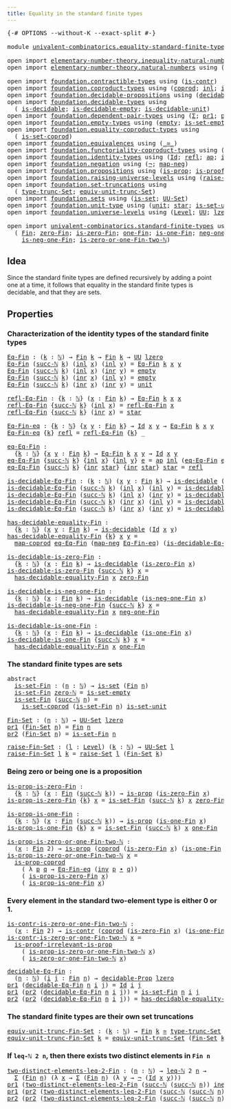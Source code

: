 ```yaml
---
title: Equality in the standard finite types
---
```


<pre class="Agda"><a id="63" class="Symbol">{-#</a> <a id="67" class="Keyword">OPTIONS</a> <a id="75" class="Pragma">--without-K</a> <a id="87" class="Pragma">--exact-split</a> <a id="101" class="Symbol">#-}</a>

<a id="106" class="Keyword">module</a> <a id="113" href="univalent-combinatorics.equality-standard-finite-types.html" class="Module">univalent-combinatorics.equality-standard-finite-types</a> <a id="168" class="Keyword">where</a>

<a id="175" class="Keyword">open</a> <a id="180" class="Keyword">import</a> <a id="187" href="elementary-number-theory.inequality-natural-numbers.html" class="Module">elementary-number-theory.inequality-natural-numbers</a> <a id="239" class="Keyword">using</a> <a id="245" class="Symbol">(</a><a id="246" href="elementary-number-theory.inequality-natural-numbers.html#1646" class="Function">leq-ℕ</a><a id="251" class="Symbol">)</a>
<a id="253" class="Keyword">open</a> <a id="258" class="Keyword">import</a> <a id="265" href="elementary-number-theory.natural-numbers.html" class="Module">elementary-number-theory.natural-numbers</a> <a id="306" class="Keyword">using</a> <a id="312" class="Symbol">(</a><a id="313" href="elementary-number-theory.natural-numbers.html#1444" class="Datatype">ℕ</a><a id="314" class="Symbol">;</a> <a id="316" href="elementary-number-theory.natural-numbers.html#1465" class="InductiveConstructor">zero-ℕ</a><a id="322" class="Symbol">;</a> <a id="324" href="elementary-number-theory.natural-numbers.html#1478" class="InductiveConstructor">succ-ℕ</a><a id="330" class="Symbol">)</a>
    
<a id="337" class="Keyword">open</a> <a id="342" class="Keyword">import</a> <a id="349" href="foundation.contractible-types.html" class="Module">foundation.contractible-types</a> <a id="379" class="Keyword">using</a> <a id="385" class="Symbol">(</a><a id="386" href="foundation-core.contractible-types.html#992" class="Function">is-contr</a><a id="394" class="Symbol">)</a>
<a id="396" class="Keyword">open</a> <a id="401" class="Keyword">import</a> <a id="408" href="foundation.coproduct-types.html" class="Module">foundation.coproduct-types</a> <a id="435" class="Keyword">using</a> <a id="441" class="Symbol">(</a><a id="442" href="foundation.coproduct-types.html#1168" class="Datatype">coprod</a><a id="448" class="Symbol">;</a> <a id="450" href="foundation.coproduct-types.html#1239" class="InductiveConstructor">inl</a><a id="453" class="Symbol">;</a> <a id="455" href="foundation.coproduct-types.html#1262" class="InductiveConstructor">inr</a><a id="458" class="Symbol">;</a> <a id="460" href="foundation.coproduct-types.html#5882" class="Function">is-prop-coprod</a><a id="474" class="Symbol">;</a> <a id="476" href="foundation.coproduct-types.html#2663" class="Function">neq-inr-inl</a><a id="487" class="Symbol">)</a>
<a id="489" class="Keyword">open</a> <a id="494" class="Keyword">import</a> <a id="501" href="foundation.decidable-propositions.html" class="Module">foundation.decidable-propositions</a> <a id="535" class="Keyword">using</a> <a id="541" class="Symbol">(</a><a id="542" href="foundation.decidable-propositions.html#2018" class="Function">decidable-Prop</a><a id="556" class="Symbol">)</a>
<a id="558" class="Keyword">open</a> <a id="563" class="Keyword">import</a> <a id="570" href="foundation.decidable-types.html" class="Module">foundation.decidable-types</a> <a id="597" class="Keyword">using</a>
  <a id="605" class="Symbol">(</a> <a id="607" href="foundation.decidable-types.html#1905" class="Function">is-decidable</a><a id="619" class="Symbol">;</a> <a id="621" href="foundation.decidable-types.html#2808" class="Function">is-decidable-empty</a><a id="639" class="Symbol">;</a> <a id="641" href="foundation.decidable-types.html#2740" class="Function">is-decidable-unit</a><a id="658" class="Symbol">)</a>
<a id="660" class="Keyword">open</a> <a id="665" class="Keyword">import</a> <a id="672" href="foundation.dependent-pair-types.html" class="Module">foundation.dependent-pair-types</a> <a id="704" class="Keyword">using</a> <a id="710" class="Symbol">(</a><a id="711" href="foundation-core.dependent-pair-types.html#502" class="Record">Σ</a><a id="712" class="Symbol">;</a> <a id="714" href="foundation-core.dependent-pair-types.html#592" class="Field">pr1</a><a id="717" class="Symbol">;</a> <a id="719" href="foundation-core.dependent-pair-types.html#604" class="Field">pr2</a><a id="722" class="Symbol">)</a>
<a id="724" class="Keyword">open</a> <a id="729" class="Keyword">import</a> <a id="736" href="foundation.empty-types.html" class="Module">foundation.empty-types</a> <a id="759" class="Keyword">using</a> <a id="765" class="Symbol">(</a><a id="766" href="foundation-core.empty-types.html#1044" class="Datatype">empty</a><a id="771" class="Symbol">;</a> <a id="773" href="foundation-core.empty-types.html#2537" class="Function">is-set-empty</a><a id="785" class="Symbol">)</a>
<a id="787" class="Keyword">open</a> <a id="792" class="Keyword">import</a> <a id="799" href="foundation.equality-coproduct-types.html" class="Module">foundation.equality-coproduct-types</a> <a id="835" class="Keyword">using</a>
  <a id="843" class="Symbol">(</a> <a id="845" href="foundation.equality-coproduct-types.html#11156" class="Function">is-set-coprod</a><a id="858" class="Symbol">)</a>
<a id="860" class="Keyword">open</a> <a id="865" class="Keyword">import</a> <a id="872" href="foundation.equivalences.html" class="Module">foundation.equivalences</a> <a id="896" class="Keyword">using</a> <a id="902" class="Symbol">(</a><a id="903" href="foundation-core.equivalences.html#1607" class="Function Operator">_≃_</a><a id="906" class="Symbol">)</a>
<a id="908" class="Keyword">open</a> <a id="913" class="Keyword">import</a> <a id="920" href="foundation.functoriality-coproduct-types.html" class="Module">foundation.functoriality-coproduct-types</a> <a id="961" class="Keyword">using</a> <a id="967" class="Symbol">(</a><a id="968" href="foundation.functoriality-coproduct-types.html#2059" class="Function">map-coprod</a><a id="978" class="Symbol">)</a>
<a id="980" class="Keyword">open</a> <a id="985" class="Keyword">import</a> <a id="992" href="foundation.identity-types.html" class="Module">foundation.identity-types</a> <a id="1018" class="Keyword">using</a> <a id="1024" class="Symbol">(</a><a id="1025" href="foundation-core.identity-types.html#641" class="Datatype">Id</a><a id="1027" class="Symbol">;</a> <a id="1029" href="foundation-core.identity-types.html#694" class="InductiveConstructor">refl</a><a id="1033" class="Symbol">;</a> <a id="1035" href="foundation-core.identity-types.html#2853" class="Function">ap</a><a id="1037" class="Symbol">;</a> <a id="1039" href="foundation-core.identity-types.html#1552" class="Function">inv</a><a id="1042" class="Symbol">;</a> <a id="1044" href="foundation-core.identity-types.html#1239" class="Function Operator">_∙_</a><a id="1047" class="Symbol">)</a>
<a id="1049" class="Keyword">open</a> <a id="1054" class="Keyword">import</a> <a id="1061" href="foundation.negation.html" class="Module">foundation.negation</a> <a id="1081" class="Keyword">using</a> <a id="1087" class="Symbol">(</a><a id="1088" href="foundation-core.negation.html#452" class="Function">¬</a><a id="1089" class="Symbol">;</a> <a id="1091" href="foundation-core.negation.html#499" class="Function">map-neg</a><a id="1098" class="Symbol">)</a>
<a id="1100" class="Keyword">open</a> <a id="1105" class="Keyword">import</a> <a id="1112" href="foundation.propositions.html" class="Module">foundation.propositions</a> <a id="1136" class="Keyword">using</a> <a id="1142" class="Symbol">(</a><a id="1143" href="foundation-core.propositions.html#1295" class="Function">is-prop</a><a id="1150" class="Symbol">;</a> <a id="1152" href="foundation-core.propositions.html#3036" class="Function">is-proof-irrelevant-is-prop</a><a id="1179" class="Symbol">)</a>
<a id="1181" class="Keyword">open</a> <a id="1186" class="Keyword">import</a> <a id="1193" href="foundation.raising-universe-levels.html" class="Module">foundation.raising-universe-levels</a> <a id="1228" class="Keyword">using</a> <a id="1234" class="Symbol">(</a><a id="1235" href="foundation.raising-universe-levels.html#2140" class="Function">raise-Set</a><a id="1244" class="Symbol">)</a>
<a id="1246" class="Keyword">open</a> <a id="1251" class="Keyword">import</a> <a id="1258" href="foundation.set-truncations.html" class="Module">foundation.set-truncations</a> <a id="1285" class="Keyword">using</a>
  <a id="1293" class="Symbol">(</a> <a id="1295" href="foundation.set-truncations.html#3386" class="Postulate">type-trunc-Set</a><a id="1309" class="Symbol">;</a> <a id="1311" href="foundation.set-truncations.html#11287" class="Function">equiv-unit-trunc-Set</a><a id="1331" class="Symbol">)</a>
<a id="1333" class="Keyword">open</a> <a id="1338" class="Keyword">import</a> <a id="1345" href="foundation.sets.html" class="Module">foundation.sets</a> <a id="1361" class="Keyword">using</a> <a id="1367" class="Symbol">(</a><a id="1368" href="foundation-core.sets.html#1099" class="Function">is-set</a><a id="1374" class="Symbol">;</a> <a id="1376" href="foundation-core.sets.html#1177" class="Function">UU-Set</a><a id="1382" class="Symbol">)</a>
<a id="1384" class="Keyword">open</a> <a id="1389" class="Keyword">import</a> <a id="1396" href="foundation.unit-type.html" class="Module">foundation.unit-type</a> <a id="1417" class="Keyword">using</a> <a id="1423" class="Symbol">(</a><a id="1424" href="foundation.unit-type.html#1075" class="Datatype">unit</a><a id="1428" class="Symbol">;</a> <a id="1430" href="foundation.unit-type.html#1099" class="InductiveConstructor">star</a><a id="1434" class="Symbol">;</a> <a id="1436" href="foundation.unit-type.html#3094" class="Function">is-set-unit</a><a id="1447" class="Symbol">)</a>
<a id="1449" class="Keyword">open</a> <a id="1454" class="Keyword">import</a> <a id="1461" href="foundation.universe-levels.html" class="Module">foundation.universe-levels</a> <a id="1488" class="Keyword">using</a> <a id="1494" class="Symbol">(</a><a id="1495" href="Agda.Primitive.html#597" class="Postulate">Level</a><a id="1500" class="Symbol">;</a> <a id="1502" href="foundation-core.universe-levels.html#222" class="Primitive">UU</a><a id="1504" class="Symbol">;</a> <a id="1506" href="Agda.Primitive.html#764" class="Primitive">lzero</a><a id="1511" class="Symbol">)</a>

<a id="1514" class="Keyword">open</a> <a id="1519" class="Keyword">import</a> <a id="1526" href="univalent-combinatorics.standard-finite-types.html" class="Module">univalent-combinatorics.standard-finite-types</a> <a id="1572" class="Keyword">using</a>
  <a id="1580" class="Symbol">(</a> <a id="1582" href="univalent-combinatorics.standard-finite-types.html#2149" class="Function">Fin</a><a id="1585" class="Symbol">;</a> <a id="1587" href="univalent-combinatorics.standard-finite-types.html#7083" class="Function">zero-Fin</a><a id="1595" class="Symbol">;</a> <a id="1597" href="univalent-combinatorics.standard-finite-types.html#7184" class="Function">is-zero-Fin</a><a id="1608" class="Symbol">;</a> <a id="1610" href="univalent-combinatorics.standard-finite-types.html#8398" class="Function">one-Fin</a><a id="1617" class="Symbol">;</a> <a id="1619" href="univalent-combinatorics.standard-finite-types.html#8466" class="Function">is-one-Fin</a><a id="1629" class="Symbol">;</a> <a id="1631" href="univalent-combinatorics.standard-finite-types.html#2413" class="Function">neg-one-Fin</a><a id="1642" class="Symbol">;</a>
    <a id="1648" href="univalent-combinatorics.standard-finite-types.html#2480" class="Function">is-neg-one-Fin</a><a id="1662" class="Symbol">;</a> <a id="1664" href="univalent-combinatorics.standard-finite-types.html#8546" class="Function">is-zero-or-one-Fin-two-ℕ</a><a id="1688" class="Symbol">)</a>
</pre>
## Idea

Since the standard finite types are defined recursively by adding a point one at a time, it follows that equality in the standard finite types is decidable, and that they are sets.

## Properties

### Characterization of the identity types of the standard finite types

<pre class="Agda"><a id="Eq-Fin"></a><a id="1982" href="univalent-combinatorics.equality-standard-finite-types.html#1982" class="Function">Eq-Fin</a> <a id="1989" class="Symbol">:</a> <a id="1991" class="Symbol">(</a><a id="1992" href="univalent-combinatorics.equality-standard-finite-types.html#1992" class="Bound">k</a> <a id="1994" class="Symbol">:</a> <a id="1996" href="elementary-number-theory.natural-numbers.html#1444" class="Datatype">ℕ</a><a id="1997" class="Symbol">)</a> <a id="1999" class="Symbol">→</a> <a id="2001" href="univalent-combinatorics.standard-finite-types.html#2149" class="Function">Fin</a> <a id="2005" href="univalent-combinatorics.equality-standard-finite-types.html#1992" class="Bound">k</a> <a id="2007" class="Symbol">→</a> <a id="2009" href="univalent-combinatorics.standard-finite-types.html#2149" class="Function">Fin</a> <a id="2013" href="univalent-combinatorics.equality-standard-finite-types.html#1992" class="Bound">k</a> <a id="2015" class="Symbol">→</a> <a id="2017" href="foundation-core.universe-levels.html#222" class="Primitive">UU</a> <a id="2020" href="Agda.Primitive.html#764" class="Primitive">lzero</a>
<a id="2026" href="univalent-combinatorics.equality-standard-finite-types.html#1982" class="Function">Eq-Fin</a> <a id="2033" class="Symbol">(</a><a id="2034" href="elementary-number-theory.natural-numbers.html#1478" class="InductiveConstructor">succ-ℕ</a> <a id="2041" href="univalent-combinatorics.equality-standard-finite-types.html#2041" class="Bound">k</a><a id="2042" class="Symbol">)</a> <a id="2044" class="Symbol">(</a><a id="2045" href="foundation.coproduct-types.html#1239" class="InductiveConstructor">inl</a> <a id="2049" href="univalent-combinatorics.equality-standard-finite-types.html#2049" class="Bound">x</a><a id="2050" class="Symbol">)</a> <a id="2052" class="Symbol">(</a><a id="2053" href="foundation.coproduct-types.html#1239" class="InductiveConstructor">inl</a> <a id="2057" href="univalent-combinatorics.equality-standard-finite-types.html#2057" class="Bound">y</a><a id="2058" class="Symbol">)</a> <a id="2060" class="Symbol">=</a> <a id="2062" href="univalent-combinatorics.equality-standard-finite-types.html#1982" class="Function">Eq-Fin</a> <a id="2069" href="univalent-combinatorics.equality-standard-finite-types.html#2041" class="Bound">k</a> <a id="2071" href="univalent-combinatorics.equality-standard-finite-types.html#2049" class="Bound">x</a> <a id="2073" href="univalent-combinatorics.equality-standard-finite-types.html#2057" class="Bound">y</a>
<a id="2075" href="univalent-combinatorics.equality-standard-finite-types.html#1982" class="Function">Eq-Fin</a> <a id="2082" class="Symbol">(</a><a id="2083" href="elementary-number-theory.natural-numbers.html#1478" class="InductiveConstructor">succ-ℕ</a> <a id="2090" href="univalent-combinatorics.equality-standard-finite-types.html#2090" class="Bound">k</a><a id="2091" class="Symbol">)</a> <a id="2093" class="Symbol">(</a><a id="2094" href="foundation.coproduct-types.html#1239" class="InductiveConstructor">inl</a> <a id="2098" href="univalent-combinatorics.equality-standard-finite-types.html#2098" class="Bound">x</a><a id="2099" class="Symbol">)</a> <a id="2101" class="Symbol">(</a><a id="2102" href="foundation.coproduct-types.html#1262" class="InductiveConstructor">inr</a> <a id="2106" href="univalent-combinatorics.equality-standard-finite-types.html#2106" class="Bound">y</a><a id="2107" class="Symbol">)</a> <a id="2109" class="Symbol">=</a> <a id="2111" href="foundation-core.empty-types.html#1044" class="Datatype">empty</a>
<a id="2117" href="univalent-combinatorics.equality-standard-finite-types.html#1982" class="Function">Eq-Fin</a> <a id="2124" class="Symbol">(</a><a id="2125" href="elementary-number-theory.natural-numbers.html#1478" class="InductiveConstructor">succ-ℕ</a> <a id="2132" href="univalent-combinatorics.equality-standard-finite-types.html#2132" class="Bound">k</a><a id="2133" class="Symbol">)</a> <a id="2135" class="Symbol">(</a><a id="2136" href="foundation.coproduct-types.html#1262" class="InductiveConstructor">inr</a> <a id="2140" href="univalent-combinatorics.equality-standard-finite-types.html#2140" class="Bound">x</a><a id="2141" class="Symbol">)</a> <a id="2143" class="Symbol">(</a><a id="2144" href="foundation.coproduct-types.html#1239" class="InductiveConstructor">inl</a> <a id="2148" href="univalent-combinatorics.equality-standard-finite-types.html#2148" class="Bound">y</a><a id="2149" class="Symbol">)</a> <a id="2151" class="Symbol">=</a> <a id="2153" href="foundation-core.empty-types.html#1044" class="Datatype">empty</a>
<a id="2159" href="univalent-combinatorics.equality-standard-finite-types.html#1982" class="Function">Eq-Fin</a> <a id="2166" class="Symbol">(</a><a id="2167" href="elementary-number-theory.natural-numbers.html#1478" class="InductiveConstructor">succ-ℕ</a> <a id="2174" href="univalent-combinatorics.equality-standard-finite-types.html#2174" class="Bound">k</a><a id="2175" class="Symbol">)</a> <a id="2177" class="Symbol">(</a><a id="2178" href="foundation.coproduct-types.html#1262" class="InductiveConstructor">inr</a> <a id="2182" href="univalent-combinatorics.equality-standard-finite-types.html#2182" class="Bound">x</a><a id="2183" class="Symbol">)</a> <a id="2185" class="Symbol">(</a><a id="2186" href="foundation.coproduct-types.html#1262" class="InductiveConstructor">inr</a> <a id="2190" href="univalent-combinatorics.equality-standard-finite-types.html#2190" class="Bound">y</a><a id="2191" class="Symbol">)</a> <a id="2193" class="Symbol">=</a> <a id="2195" href="foundation.unit-type.html#1075" class="Datatype">unit</a>

<a id="refl-Eq-Fin"></a><a id="2201" href="univalent-combinatorics.equality-standard-finite-types.html#2201" class="Function">refl-Eq-Fin</a> <a id="2213" class="Symbol">:</a> <a id="2215" class="Symbol">{</a><a id="2216" href="univalent-combinatorics.equality-standard-finite-types.html#2216" class="Bound">k</a> <a id="2218" class="Symbol">:</a> <a id="2220" href="elementary-number-theory.natural-numbers.html#1444" class="Datatype">ℕ</a><a id="2221" class="Symbol">}</a> <a id="2223" class="Symbol">(</a><a id="2224" href="univalent-combinatorics.equality-standard-finite-types.html#2224" class="Bound">x</a> <a id="2226" class="Symbol">:</a> <a id="2228" href="univalent-combinatorics.standard-finite-types.html#2149" class="Function">Fin</a> <a id="2232" href="univalent-combinatorics.equality-standard-finite-types.html#2216" class="Bound">k</a><a id="2233" class="Symbol">)</a> <a id="2235" class="Symbol">→</a> <a id="2237" href="univalent-combinatorics.equality-standard-finite-types.html#1982" class="Function">Eq-Fin</a> <a id="2244" href="univalent-combinatorics.equality-standard-finite-types.html#2216" class="Bound">k</a> <a id="2246" href="univalent-combinatorics.equality-standard-finite-types.html#2224" class="Bound">x</a> <a id="2248" href="univalent-combinatorics.equality-standard-finite-types.html#2224" class="Bound">x</a>
<a id="2250" href="univalent-combinatorics.equality-standard-finite-types.html#2201" class="Function">refl-Eq-Fin</a> <a id="2262" class="Symbol">{</a><a id="2263" href="elementary-number-theory.natural-numbers.html#1478" class="InductiveConstructor">succ-ℕ</a> <a id="2270" href="univalent-combinatorics.equality-standard-finite-types.html#2270" class="Bound">k</a><a id="2271" class="Symbol">}</a> <a id="2273" class="Symbol">(</a><a id="2274" href="foundation.coproduct-types.html#1239" class="InductiveConstructor">inl</a> <a id="2278" href="univalent-combinatorics.equality-standard-finite-types.html#2278" class="Bound">x</a><a id="2279" class="Symbol">)</a> <a id="2281" class="Symbol">=</a> <a id="2283" href="univalent-combinatorics.equality-standard-finite-types.html#2201" class="Function">refl-Eq-Fin</a> <a id="2295" href="univalent-combinatorics.equality-standard-finite-types.html#2278" class="Bound">x</a>
<a id="2297" href="univalent-combinatorics.equality-standard-finite-types.html#2201" class="Function">refl-Eq-Fin</a> <a id="2309" class="Symbol">{</a><a id="2310" href="elementary-number-theory.natural-numbers.html#1478" class="InductiveConstructor">succ-ℕ</a> <a id="2317" href="univalent-combinatorics.equality-standard-finite-types.html#2317" class="Bound">k</a><a id="2318" class="Symbol">}</a> <a id="2320" class="Symbol">(</a><a id="2321" href="foundation.coproduct-types.html#1262" class="InductiveConstructor">inr</a> <a id="2325" href="univalent-combinatorics.equality-standard-finite-types.html#2325" class="Bound">x</a><a id="2326" class="Symbol">)</a> <a id="2328" class="Symbol">=</a> <a id="2330" href="foundation.unit-type.html#1099" class="InductiveConstructor">star</a>

<a id="Eq-Fin-eq"></a><a id="2336" href="univalent-combinatorics.equality-standard-finite-types.html#2336" class="Function">Eq-Fin-eq</a> <a id="2346" class="Symbol">:</a> <a id="2348" class="Symbol">{</a><a id="2349" href="univalent-combinatorics.equality-standard-finite-types.html#2349" class="Bound">k</a> <a id="2351" class="Symbol">:</a> <a id="2353" href="elementary-number-theory.natural-numbers.html#1444" class="Datatype">ℕ</a><a id="2354" class="Symbol">}</a> <a id="2356" class="Symbol">{</a><a id="2357" href="univalent-combinatorics.equality-standard-finite-types.html#2357" class="Bound">x</a> <a id="2359" href="univalent-combinatorics.equality-standard-finite-types.html#2359" class="Bound">y</a> <a id="2361" class="Symbol">:</a> <a id="2363" href="univalent-combinatorics.standard-finite-types.html#2149" class="Function">Fin</a> <a id="2367" href="univalent-combinatorics.equality-standard-finite-types.html#2349" class="Bound">k</a><a id="2368" class="Symbol">}</a> <a id="2370" class="Symbol">→</a> <a id="2372" href="foundation-core.identity-types.html#641" class="Datatype">Id</a> <a id="2375" href="univalent-combinatorics.equality-standard-finite-types.html#2357" class="Bound">x</a> <a id="2377" href="univalent-combinatorics.equality-standard-finite-types.html#2359" class="Bound">y</a> <a id="2379" class="Symbol">→</a> <a id="2381" href="univalent-combinatorics.equality-standard-finite-types.html#1982" class="Function">Eq-Fin</a> <a id="2388" href="univalent-combinatorics.equality-standard-finite-types.html#2349" class="Bound">k</a> <a id="2390" href="univalent-combinatorics.equality-standard-finite-types.html#2357" class="Bound">x</a> <a id="2392" href="univalent-combinatorics.equality-standard-finite-types.html#2359" class="Bound">y</a>
<a id="2394" href="univalent-combinatorics.equality-standard-finite-types.html#2336" class="Function">Eq-Fin-eq</a> <a id="2404" class="Symbol">{</a><a id="2405" href="univalent-combinatorics.equality-standard-finite-types.html#2405" class="Bound">k</a><a id="2406" class="Symbol">}</a> <a id="2408" href="foundation-core.identity-types.html#694" class="InductiveConstructor">refl</a> <a id="2413" class="Symbol">=</a> <a id="2415" href="univalent-combinatorics.equality-standard-finite-types.html#2201" class="Function">refl-Eq-Fin</a> <a id="2427" class="Symbol">{</a><a id="2428" href="univalent-combinatorics.equality-standard-finite-types.html#2405" class="Bound">k</a><a id="2429" class="Symbol">}</a> <a id="2431" class="Symbol">_</a>

<a id="eq-Eq-Fin"></a><a id="2434" href="univalent-combinatorics.equality-standard-finite-types.html#2434" class="Function">eq-Eq-Fin</a> <a id="2444" class="Symbol">:</a>
  <a id="2448" class="Symbol">{</a><a id="2449" href="univalent-combinatorics.equality-standard-finite-types.html#2449" class="Bound">k</a> <a id="2451" class="Symbol">:</a> <a id="2453" href="elementary-number-theory.natural-numbers.html#1444" class="Datatype">ℕ</a><a id="2454" class="Symbol">}</a> <a id="2456" class="Symbol">{</a><a id="2457" href="univalent-combinatorics.equality-standard-finite-types.html#2457" class="Bound">x</a> <a id="2459" href="univalent-combinatorics.equality-standard-finite-types.html#2459" class="Bound">y</a> <a id="2461" class="Symbol">:</a> <a id="2463" href="univalent-combinatorics.standard-finite-types.html#2149" class="Function">Fin</a> <a id="2467" href="univalent-combinatorics.equality-standard-finite-types.html#2449" class="Bound">k</a><a id="2468" class="Symbol">}</a> <a id="2470" class="Symbol">→</a> <a id="2472" href="univalent-combinatorics.equality-standard-finite-types.html#1982" class="Function">Eq-Fin</a> <a id="2479" href="univalent-combinatorics.equality-standard-finite-types.html#2449" class="Bound">k</a> <a id="2481" href="univalent-combinatorics.equality-standard-finite-types.html#2457" class="Bound">x</a> <a id="2483" href="univalent-combinatorics.equality-standard-finite-types.html#2459" class="Bound">y</a> <a id="2485" class="Symbol">→</a> <a id="2487" href="foundation-core.identity-types.html#641" class="Datatype">Id</a> <a id="2490" href="univalent-combinatorics.equality-standard-finite-types.html#2457" class="Bound">x</a> <a id="2492" href="univalent-combinatorics.equality-standard-finite-types.html#2459" class="Bound">y</a>
<a id="2494" href="univalent-combinatorics.equality-standard-finite-types.html#2434" class="Function">eq-Eq-Fin</a> <a id="2504" class="Symbol">{</a><a id="2505" href="elementary-number-theory.natural-numbers.html#1478" class="InductiveConstructor">succ-ℕ</a> <a id="2512" href="univalent-combinatorics.equality-standard-finite-types.html#2512" class="Bound">k</a><a id="2513" class="Symbol">}</a> <a id="2515" class="Symbol">{</a><a id="2516" href="foundation.coproduct-types.html#1239" class="InductiveConstructor">inl</a> <a id="2520" href="univalent-combinatorics.equality-standard-finite-types.html#2520" class="Bound">x</a><a id="2521" class="Symbol">}</a> <a id="2523" class="Symbol">{</a><a id="2524" href="foundation.coproduct-types.html#1239" class="InductiveConstructor">inl</a> <a id="2528" href="univalent-combinatorics.equality-standard-finite-types.html#2528" class="Bound">y</a><a id="2529" class="Symbol">}</a> <a id="2531" href="univalent-combinatorics.equality-standard-finite-types.html#2531" class="Bound">e</a> <a id="2533" class="Symbol">=</a> <a id="2535" href="foundation-core.identity-types.html#2853" class="Function">ap</a> <a id="2538" href="foundation.coproduct-types.html#1239" class="InductiveConstructor">inl</a> <a id="2542" class="Symbol">(</a><a id="2543" href="univalent-combinatorics.equality-standard-finite-types.html#2434" class="Function">eq-Eq-Fin</a> <a id="2553" href="univalent-combinatorics.equality-standard-finite-types.html#2531" class="Bound">e</a><a id="2554" class="Symbol">)</a>
<a id="2556" href="univalent-combinatorics.equality-standard-finite-types.html#2434" class="Function">eq-Eq-Fin</a> <a id="2566" class="Symbol">{</a><a id="2567" href="elementary-number-theory.natural-numbers.html#1478" class="InductiveConstructor">succ-ℕ</a> <a id="2574" href="univalent-combinatorics.equality-standard-finite-types.html#2574" class="Bound">k</a><a id="2575" class="Symbol">}</a> <a id="2577" class="Symbol">{</a><a id="2578" href="foundation.coproduct-types.html#1262" class="InductiveConstructor">inr</a> <a id="2582" href="foundation.unit-type.html#1099" class="InductiveConstructor">star</a><a id="2586" class="Symbol">}</a> <a id="2588" class="Symbol">{</a><a id="2589" href="foundation.coproduct-types.html#1262" class="InductiveConstructor">inr</a> <a id="2593" href="foundation.unit-type.html#1099" class="InductiveConstructor">star</a><a id="2597" class="Symbol">}</a> <a id="2599" href="foundation.unit-type.html#1099" class="InductiveConstructor">star</a> <a id="2604" class="Symbol">=</a> <a id="2606" href="foundation-core.identity-types.html#694" class="InductiveConstructor">refl</a>

<a id="is-decidable-Eq-Fin"></a><a id="2612" href="univalent-combinatorics.equality-standard-finite-types.html#2612" class="Function">is-decidable-Eq-Fin</a> <a id="2632" class="Symbol">:</a> <a id="2634" class="Symbol">(</a><a id="2635" href="univalent-combinatorics.equality-standard-finite-types.html#2635" class="Bound">k</a> <a id="2637" class="Symbol">:</a> <a id="2639" href="elementary-number-theory.natural-numbers.html#1444" class="Datatype">ℕ</a><a id="2640" class="Symbol">)</a> <a id="2642" class="Symbol">(</a><a id="2643" href="univalent-combinatorics.equality-standard-finite-types.html#2643" class="Bound">x</a> <a id="2645" href="univalent-combinatorics.equality-standard-finite-types.html#2645" class="Bound">y</a> <a id="2647" class="Symbol">:</a> <a id="2649" href="univalent-combinatorics.standard-finite-types.html#2149" class="Function">Fin</a> <a id="2653" href="univalent-combinatorics.equality-standard-finite-types.html#2635" class="Bound">k</a><a id="2654" class="Symbol">)</a> <a id="2656" class="Symbol">→</a> <a id="2658" href="foundation.decidable-types.html#1905" class="Function">is-decidable</a> <a id="2671" class="Symbol">(</a><a id="2672" href="univalent-combinatorics.equality-standard-finite-types.html#1982" class="Function">Eq-Fin</a> <a id="2679" href="univalent-combinatorics.equality-standard-finite-types.html#2635" class="Bound">k</a> <a id="2681" href="univalent-combinatorics.equality-standard-finite-types.html#2643" class="Bound">x</a> <a id="2683" href="univalent-combinatorics.equality-standard-finite-types.html#2645" class="Bound">y</a><a id="2684" class="Symbol">)</a>
<a id="2686" href="univalent-combinatorics.equality-standard-finite-types.html#2612" class="Function">is-decidable-Eq-Fin</a> <a id="2706" class="Symbol">(</a><a id="2707" href="elementary-number-theory.natural-numbers.html#1478" class="InductiveConstructor">succ-ℕ</a> <a id="2714" href="univalent-combinatorics.equality-standard-finite-types.html#2714" class="Bound">k</a><a id="2715" class="Symbol">)</a> <a id="2717" class="Symbol">(</a><a id="2718" href="foundation.coproduct-types.html#1239" class="InductiveConstructor">inl</a> <a id="2722" href="univalent-combinatorics.equality-standard-finite-types.html#2722" class="Bound">x</a><a id="2723" class="Symbol">)</a> <a id="2725" class="Symbol">(</a><a id="2726" href="foundation.coproduct-types.html#1239" class="InductiveConstructor">inl</a> <a id="2730" href="univalent-combinatorics.equality-standard-finite-types.html#2730" class="Bound">y</a><a id="2731" class="Symbol">)</a> <a id="2733" class="Symbol">=</a> <a id="2735" href="univalent-combinatorics.equality-standard-finite-types.html#2612" class="Function">is-decidable-Eq-Fin</a> <a id="2755" href="univalent-combinatorics.equality-standard-finite-types.html#2714" class="Bound">k</a> <a id="2757" href="univalent-combinatorics.equality-standard-finite-types.html#2722" class="Bound">x</a> <a id="2759" href="univalent-combinatorics.equality-standard-finite-types.html#2730" class="Bound">y</a>
<a id="2761" href="univalent-combinatorics.equality-standard-finite-types.html#2612" class="Function">is-decidable-Eq-Fin</a> <a id="2781" class="Symbol">(</a><a id="2782" href="elementary-number-theory.natural-numbers.html#1478" class="InductiveConstructor">succ-ℕ</a> <a id="2789" href="univalent-combinatorics.equality-standard-finite-types.html#2789" class="Bound">k</a><a id="2790" class="Symbol">)</a> <a id="2792" class="Symbol">(</a><a id="2793" href="foundation.coproduct-types.html#1239" class="InductiveConstructor">inl</a> <a id="2797" href="univalent-combinatorics.equality-standard-finite-types.html#2797" class="Bound">x</a><a id="2798" class="Symbol">)</a> <a id="2800" class="Symbol">(</a><a id="2801" href="foundation.coproduct-types.html#1262" class="InductiveConstructor">inr</a> <a id="2805" href="univalent-combinatorics.equality-standard-finite-types.html#2805" class="Bound">y</a><a id="2806" class="Symbol">)</a> <a id="2808" class="Symbol">=</a> <a id="2810" href="foundation.decidable-types.html#2808" class="Function">is-decidable-empty</a>
<a id="2829" href="univalent-combinatorics.equality-standard-finite-types.html#2612" class="Function">is-decidable-Eq-Fin</a> <a id="2849" class="Symbol">(</a><a id="2850" href="elementary-number-theory.natural-numbers.html#1478" class="InductiveConstructor">succ-ℕ</a> <a id="2857" href="univalent-combinatorics.equality-standard-finite-types.html#2857" class="Bound">k</a><a id="2858" class="Symbol">)</a> <a id="2860" class="Symbol">(</a><a id="2861" href="foundation.coproduct-types.html#1262" class="InductiveConstructor">inr</a> <a id="2865" href="univalent-combinatorics.equality-standard-finite-types.html#2865" class="Bound">x</a><a id="2866" class="Symbol">)</a> <a id="2868" class="Symbol">(</a><a id="2869" href="foundation.coproduct-types.html#1239" class="InductiveConstructor">inl</a> <a id="2873" href="univalent-combinatorics.equality-standard-finite-types.html#2873" class="Bound">y</a><a id="2874" class="Symbol">)</a> <a id="2876" class="Symbol">=</a> <a id="2878" href="foundation.decidable-types.html#2808" class="Function">is-decidable-empty</a>
<a id="2897" href="univalent-combinatorics.equality-standard-finite-types.html#2612" class="Function">is-decidable-Eq-Fin</a> <a id="2917" class="Symbol">(</a><a id="2918" href="elementary-number-theory.natural-numbers.html#1478" class="InductiveConstructor">succ-ℕ</a> <a id="2925" href="univalent-combinatorics.equality-standard-finite-types.html#2925" class="Bound">k</a><a id="2926" class="Symbol">)</a> <a id="2928" class="Symbol">(</a><a id="2929" href="foundation.coproduct-types.html#1262" class="InductiveConstructor">inr</a> <a id="2933" href="univalent-combinatorics.equality-standard-finite-types.html#2933" class="Bound">x</a><a id="2934" class="Symbol">)</a> <a id="2936" class="Symbol">(</a><a id="2937" href="foundation.coproduct-types.html#1262" class="InductiveConstructor">inr</a> <a id="2941" href="univalent-combinatorics.equality-standard-finite-types.html#2941" class="Bound">y</a><a id="2942" class="Symbol">)</a> <a id="2944" class="Symbol">=</a> <a id="2946" href="foundation.decidable-types.html#2740" class="Function">is-decidable-unit</a>

<a id="has-decidable-equality-Fin"></a><a id="2965" href="univalent-combinatorics.equality-standard-finite-types.html#2965" class="Function">has-decidable-equality-Fin</a> <a id="2992" class="Symbol">:</a>
  <a id="2996" class="Symbol">{</a><a id="2997" href="univalent-combinatorics.equality-standard-finite-types.html#2997" class="Bound">k</a> <a id="2999" class="Symbol">:</a> <a id="3001" href="elementary-number-theory.natural-numbers.html#1444" class="Datatype">ℕ</a><a id="3002" class="Symbol">}</a> <a id="3004" class="Symbol">(</a><a id="3005" href="univalent-combinatorics.equality-standard-finite-types.html#3005" class="Bound">x</a> <a id="3007" href="univalent-combinatorics.equality-standard-finite-types.html#3007" class="Bound">y</a> <a id="3009" class="Symbol">:</a> <a id="3011" href="univalent-combinatorics.standard-finite-types.html#2149" class="Function">Fin</a> <a id="3015" href="univalent-combinatorics.equality-standard-finite-types.html#2997" class="Bound">k</a><a id="3016" class="Symbol">)</a> <a id="3018" class="Symbol">→</a> <a id="3020" href="foundation.decidable-types.html#1905" class="Function">is-decidable</a> <a id="3033" class="Symbol">(</a><a id="3034" href="foundation-core.identity-types.html#641" class="Datatype">Id</a> <a id="3037" href="univalent-combinatorics.equality-standard-finite-types.html#3005" class="Bound">x</a> <a id="3039" href="univalent-combinatorics.equality-standard-finite-types.html#3007" class="Bound">y</a><a id="3040" class="Symbol">)</a>
<a id="3042" href="univalent-combinatorics.equality-standard-finite-types.html#2965" class="Function">has-decidable-equality-Fin</a> <a id="3069" class="Symbol">{</a><a id="3070" href="univalent-combinatorics.equality-standard-finite-types.html#3070" class="Bound">k</a><a id="3071" class="Symbol">}</a> <a id="3073" href="univalent-combinatorics.equality-standard-finite-types.html#3073" class="Bound">x</a> <a id="3075" href="univalent-combinatorics.equality-standard-finite-types.html#3075" class="Bound">y</a> <a id="3077" class="Symbol">=</a>
  <a id="3081" href="foundation.functoriality-coproduct-types.html#2059" class="Function">map-coprod</a> <a id="3092" href="univalent-combinatorics.equality-standard-finite-types.html#2434" class="Function">eq-Eq-Fin</a> <a id="3102" class="Symbol">(</a><a id="3103" href="foundation-core.negation.html#499" class="Function">map-neg</a> <a id="3111" href="univalent-combinatorics.equality-standard-finite-types.html#2336" class="Function">Eq-Fin-eq</a><a id="3120" class="Symbol">)</a> <a id="3122" class="Symbol">(</a><a id="3123" href="univalent-combinatorics.equality-standard-finite-types.html#2612" class="Function">is-decidable-Eq-Fin</a> <a id="3143" href="univalent-combinatorics.equality-standard-finite-types.html#3070" class="Bound">k</a> <a id="3145" href="univalent-combinatorics.equality-standard-finite-types.html#3073" class="Bound">x</a> <a id="3147" href="univalent-combinatorics.equality-standard-finite-types.html#3075" class="Bound">y</a><a id="3148" class="Symbol">)</a>

<a id="is-decidable-is-zero-Fin"></a><a id="3151" href="univalent-combinatorics.equality-standard-finite-types.html#3151" class="Function">is-decidable-is-zero-Fin</a> <a id="3176" class="Symbol">:</a>
  <a id="3180" class="Symbol">{</a><a id="3181" href="univalent-combinatorics.equality-standard-finite-types.html#3181" class="Bound">k</a> <a id="3183" class="Symbol">:</a> <a id="3185" href="elementary-number-theory.natural-numbers.html#1444" class="Datatype">ℕ</a><a id="3186" class="Symbol">}</a> <a id="3188" class="Symbol">(</a><a id="3189" href="univalent-combinatorics.equality-standard-finite-types.html#3189" class="Bound">x</a> <a id="3191" class="Symbol">:</a> <a id="3193" href="univalent-combinatorics.standard-finite-types.html#2149" class="Function">Fin</a> <a id="3197" href="univalent-combinatorics.equality-standard-finite-types.html#3181" class="Bound">k</a><a id="3198" class="Symbol">)</a> <a id="3200" class="Symbol">→</a> <a id="3202" href="foundation.decidable-types.html#1905" class="Function">is-decidable</a> <a id="3215" class="Symbol">(</a><a id="3216" href="univalent-combinatorics.standard-finite-types.html#7184" class="Function">is-zero-Fin</a> <a id="3228" href="univalent-combinatorics.equality-standard-finite-types.html#3189" class="Bound">x</a><a id="3229" class="Symbol">)</a>
<a id="3231" href="univalent-combinatorics.equality-standard-finite-types.html#3151" class="Function">is-decidable-is-zero-Fin</a> <a id="3256" class="Symbol">{</a><a id="3257" href="elementary-number-theory.natural-numbers.html#1478" class="InductiveConstructor">succ-ℕ</a> <a id="3264" href="univalent-combinatorics.equality-standard-finite-types.html#3264" class="Bound">k</a><a id="3265" class="Symbol">}</a> <a id="3267" href="univalent-combinatorics.equality-standard-finite-types.html#3267" class="Bound">x</a> <a id="3269" class="Symbol">=</a>
  <a id="3273" href="univalent-combinatorics.equality-standard-finite-types.html#2965" class="Function">has-decidable-equality-Fin</a> <a id="3300" href="univalent-combinatorics.equality-standard-finite-types.html#3267" class="Bound">x</a> <a id="3302" href="univalent-combinatorics.standard-finite-types.html#7083" class="Function">zero-Fin</a>

<a id="is-decidable-is-neg-one-Fin"></a><a id="3312" href="univalent-combinatorics.equality-standard-finite-types.html#3312" class="Function">is-decidable-is-neg-one-Fin</a> <a id="3340" class="Symbol">:</a>
  <a id="3344" class="Symbol">{</a><a id="3345" href="univalent-combinatorics.equality-standard-finite-types.html#3345" class="Bound">k</a> <a id="3347" class="Symbol">:</a> <a id="3349" href="elementary-number-theory.natural-numbers.html#1444" class="Datatype">ℕ</a><a id="3350" class="Symbol">}</a> <a id="3352" class="Symbol">(</a><a id="3353" href="univalent-combinatorics.equality-standard-finite-types.html#3353" class="Bound">x</a> <a id="3355" class="Symbol">:</a> <a id="3357" href="univalent-combinatorics.standard-finite-types.html#2149" class="Function">Fin</a> <a id="3361" href="univalent-combinatorics.equality-standard-finite-types.html#3345" class="Bound">k</a><a id="3362" class="Symbol">)</a> <a id="3364" class="Symbol">→</a> <a id="3366" href="foundation.decidable-types.html#1905" class="Function">is-decidable</a> <a id="3379" class="Symbol">(</a><a id="3380" href="univalent-combinatorics.standard-finite-types.html#2480" class="Function">is-neg-one-Fin</a> <a id="3395" href="univalent-combinatorics.equality-standard-finite-types.html#3353" class="Bound">x</a><a id="3396" class="Symbol">)</a>
<a id="3398" href="univalent-combinatorics.equality-standard-finite-types.html#3312" class="Function">is-decidable-is-neg-one-Fin</a> <a id="3426" class="Symbol">{</a><a id="3427" href="elementary-number-theory.natural-numbers.html#1478" class="InductiveConstructor">succ-ℕ</a> <a id="3434" href="univalent-combinatorics.equality-standard-finite-types.html#3434" class="Bound">k</a><a id="3435" class="Symbol">}</a> <a id="3437" href="univalent-combinatorics.equality-standard-finite-types.html#3437" class="Bound">x</a> <a id="3439" class="Symbol">=</a>
  <a id="3443" href="univalent-combinatorics.equality-standard-finite-types.html#2965" class="Function">has-decidable-equality-Fin</a> <a id="3470" href="univalent-combinatorics.equality-standard-finite-types.html#3437" class="Bound">x</a> <a id="3472" href="univalent-combinatorics.standard-finite-types.html#2413" class="Function">neg-one-Fin</a>

<a id="is-decidable-is-one-Fin"></a><a id="3485" href="univalent-combinatorics.equality-standard-finite-types.html#3485" class="Function">is-decidable-is-one-Fin</a> <a id="3509" class="Symbol">:</a>
  <a id="3513" class="Symbol">{</a><a id="3514" href="univalent-combinatorics.equality-standard-finite-types.html#3514" class="Bound">k</a> <a id="3516" class="Symbol">:</a> <a id="3518" href="elementary-number-theory.natural-numbers.html#1444" class="Datatype">ℕ</a><a id="3519" class="Symbol">}</a> <a id="3521" class="Symbol">(</a><a id="3522" href="univalent-combinatorics.equality-standard-finite-types.html#3522" class="Bound">x</a> <a id="3524" class="Symbol">:</a> <a id="3526" href="univalent-combinatorics.standard-finite-types.html#2149" class="Function">Fin</a> <a id="3530" href="univalent-combinatorics.equality-standard-finite-types.html#3514" class="Bound">k</a><a id="3531" class="Symbol">)</a> <a id="3533" class="Symbol">→</a> <a id="3535" href="foundation.decidable-types.html#1905" class="Function">is-decidable</a> <a id="3548" class="Symbol">(</a><a id="3549" href="univalent-combinatorics.standard-finite-types.html#8466" class="Function">is-one-Fin</a> <a id="3560" href="univalent-combinatorics.equality-standard-finite-types.html#3522" class="Bound">x</a><a id="3561" class="Symbol">)</a>
<a id="3563" href="univalent-combinatorics.equality-standard-finite-types.html#3485" class="Function">is-decidable-is-one-Fin</a> <a id="3587" class="Symbol">{</a><a id="3588" href="elementary-number-theory.natural-numbers.html#1478" class="InductiveConstructor">succ-ℕ</a> <a id="3595" href="univalent-combinatorics.equality-standard-finite-types.html#3595" class="Bound">k</a><a id="3596" class="Symbol">}</a> <a id="3598" href="univalent-combinatorics.equality-standard-finite-types.html#3598" class="Bound">x</a> <a id="3600" class="Symbol">=</a>
  <a id="3604" href="univalent-combinatorics.equality-standard-finite-types.html#2965" class="Function">has-decidable-equality-Fin</a> <a id="3631" href="univalent-combinatorics.equality-standard-finite-types.html#3598" class="Bound">x</a> <a id="3633" href="univalent-combinatorics.standard-finite-types.html#8398" class="Function">one-Fin</a>
</pre>
### The standard finite types are sets

<pre class="Agda"><a id="3694" class="Keyword">abstract</a>
  <a id="is-set-Fin"></a><a id="3705" href="univalent-combinatorics.equality-standard-finite-types.html#3705" class="Function">is-set-Fin</a> <a id="3716" class="Symbol">:</a> <a id="3718" class="Symbol">(</a><a id="3719" href="univalent-combinatorics.equality-standard-finite-types.html#3719" class="Bound">n</a> <a id="3721" class="Symbol">:</a> <a id="3723" href="elementary-number-theory.natural-numbers.html#1444" class="Datatype">ℕ</a><a id="3724" class="Symbol">)</a> <a id="3726" class="Symbol">→</a> <a id="3728" href="foundation-core.sets.html#1099" class="Function">is-set</a> <a id="3735" class="Symbol">(</a><a id="3736" href="univalent-combinatorics.standard-finite-types.html#2149" class="Function">Fin</a> <a id="3740" href="univalent-combinatorics.equality-standard-finite-types.html#3719" class="Bound">n</a><a id="3741" class="Symbol">)</a>
  <a id="3745" href="univalent-combinatorics.equality-standard-finite-types.html#3705" class="Function">is-set-Fin</a> <a id="3756" href="elementary-number-theory.natural-numbers.html#1465" class="InductiveConstructor">zero-ℕ</a> <a id="3763" class="Symbol">=</a> <a id="3765" href="foundation-core.empty-types.html#2537" class="Function">is-set-empty</a>
  <a id="3780" href="univalent-combinatorics.equality-standard-finite-types.html#3705" class="Function">is-set-Fin</a> <a id="3791" class="Symbol">(</a><a id="3792" href="elementary-number-theory.natural-numbers.html#1478" class="InductiveConstructor">succ-ℕ</a> <a id="3799" href="univalent-combinatorics.equality-standard-finite-types.html#3799" class="Bound">n</a><a id="3800" class="Symbol">)</a> <a id="3802" class="Symbol">=</a>
    <a id="3808" href="foundation.equality-coproduct-types.html#11156" class="Function">is-set-coprod</a> <a id="3822" class="Symbol">(</a><a id="3823" href="univalent-combinatorics.equality-standard-finite-types.html#3705" class="Function">is-set-Fin</a> <a id="3834" href="univalent-combinatorics.equality-standard-finite-types.html#3799" class="Bound">n</a><a id="3835" class="Symbol">)</a> <a id="3837" href="foundation.unit-type.html#3094" class="Function">is-set-unit</a>

<a id="Fin-Set"></a><a id="3850" href="univalent-combinatorics.equality-standard-finite-types.html#3850" class="Function">Fin-Set</a> <a id="3858" class="Symbol">:</a> <a id="3860" class="Symbol">(</a><a id="3861" href="univalent-combinatorics.equality-standard-finite-types.html#3861" class="Bound">n</a> <a id="3863" class="Symbol">:</a> <a id="3865" href="elementary-number-theory.natural-numbers.html#1444" class="Datatype">ℕ</a><a id="3866" class="Symbol">)</a> <a id="3868" class="Symbol">→</a> <a id="3870" href="foundation-core.sets.html#1177" class="Function">UU-Set</a> <a id="3877" href="Agda.Primitive.html#764" class="Primitive">lzero</a>
<a id="3883" href="foundation-core.dependent-pair-types.html#592" class="Field">pr1</a> <a id="3887" class="Symbol">(</a><a id="3888" href="univalent-combinatorics.equality-standard-finite-types.html#3850" class="Function">Fin-Set</a> <a id="3896" href="univalent-combinatorics.equality-standard-finite-types.html#3896" class="Bound">n</a><a id="3897" class="Symbol">)</a> <a id="3899" class="Symbol">=</a> <a id="3901" href="univalent-combinatorics.standard-finite-types.html#2149" class="Function">Fin</a> <a id="3905" href="univalent-combinatorics.equality-standard-finite-types.html#3896" class="Bound">n</a>
<a id="3907" href="foundation-core.dependent-pair-types.html#604" class="Field">pr2</a> <a id="3911" class="Symbol">(</a><a id="3912" href="univalent-combinatorics.equality-standard-finite-types.html#3850" class="Function">Fin-Set</a> <a id="3920" href="univalent-combinatorics.equality-standard-finite-types.html#3920" class="Bound">n</a><a id="3921" class="Symbol">)</a> <a id="3923" class="Symbol">=</a> <a id="3925" href="univalent-combinatorics.equality-standard-finite-types.html#3705" class="Function">is-set-Fin</a> <a id="3936" href="univalent-combinatorics.equality-standard-finite-types.html#3920" class="Bound">n</a>
</pre>
<pre class="Agda"><a id="raise-Fin-Set"></a><a id="3951" href="univalent-combinatorics.equality-standard-finite-types.html#3951" class="Function">raise-Fin-Set</a> <a id="3965" class="Symbol">:</a> <a id="3967" class="Symbol">(</a><a id="3968" href="univalent-combinatorics.equality-standard-finite-types.html#3968" class="Bound">l</a> <a id="3970" class="Symbol">:</a> <a id="3972" href="Agda.Primitive.html#597" class="Postulate">Level</a><a id="3977" class="Symbol">)</a> <a id="3979" class="Symbol">(</a><a id="3980" href="univalent-combinatorics.equality-standard-finite-types.html#3980" class="Bound">k</a> <a id="3982" class="Symbol">:</a> <a id="3984" href="elementary-number-theory.natural-numbers.html#1444" class="Datatype">ℕ</a><a id="3985" class="Symbol">)</a> <a id="3987" class="Symbol">→</a> <a id="3989" href="foundation-core.sets.html#1177" class="Function">UU-Set</a> <a id="3996" href="univalent-combinatorics.equality-standard-finite-types.html#3968" class="Bound">l</a>
<a id="3998" href="univalent-combinatorics.equality-standard-finite-types.html#3951" class="Function">raise-Fin-Set</a> <a id="4012" href="univalent-combinatorics.equality-standard-finite-types.html#4012" class="Bound">l</a> <a id="4014" href="univalent-combinatorics.equality-standard-finite-types.html#4014" class="Bound">k</a> <a id="4016" class="Symbol">=</a> <a id="4018" href="foundation.raising-universe-levels.html#2140" class="Function">raise-Set</a> <a id="4028" href="univalent-combinatorics.equality-standard-finite-types.html#4012" class="Bound">l</a> <a id="4030" class="Symbol">(</a><a id="4031" href="univalent-combinatorics.equality-standard-finite-types.html#3850" class="Function">Fin-Set</a> <a id="4039" href="univalent-combinatorics.equality-standard-finite-types.html#4014" class="Bound">k</a><a id="4040" class="Symbol">)</a>
</pre>
### Being zero or being one is a proposition

<pre class="Agda"><a id="is-prop-is-zero-Fin"></a><a id="4101" href="univalent-combinatorics.equality-standard-finite-types.html#4101" class="Function">is-prop-is-zero-Fin</a> <a id="4121" class="Symbol">:</a>
  <a id="4125" class="Symbol">{</a><a id="4126" href="univalent-combinatorics.equality-standard-finite-types.html#4126" class="Bound">k</a> <a id="4128" class="Symbol">:</a> <a id="4130" href="elementary-number-theory.natural-numbers.html#1444" class="Datatype">ℕ</a><a id="4131" class="Symbol">}</a> <a id="4133" class="Symbol">(</a><a id="4134" href="univalent-combinatorics.equality-standard-finite-types.html#4134" class="Bound">x</a> <a id="4136" class="Symbol">:</a> <a id="4138" href="univalent-combinatorics.standard-finite-types.html#2149" class="Function">Fin</a> <a id="4142" class="Symbol">(</a><a id="4143" href="elementary-number-theory.natural-numbers.html#1478" class="InductiveConstructor">succ-ℕ</a> <a id="4150" href="univalent-combinatorics.equality-standard-finite-types.html#4126" class="Bound">k</a><a id="4151" class="Symbol">))</a> <a id="4154" class="Symbol">→</a> <a id="4156" href="foundation-core.propositions.html#1295" class="Function">is-prop</a> <a id="4164" class="Symbol">(</a><a id="4165" href="univalent-combinatorics.standard-finite-types.html#7184" class="Function">is-zero-Fin</a> <a id="4177" href="univalent-combinatorics.equality-standard-finite-types.html#4134" class="Bound">x</a><a id="4178" class="Symbol">)</a>
<a id="4180" href="univalent-combinatorics.equality-standard-finite-types.html#4101" class="Function">is-prop-is-zero-Fin</a> <a id="4200" class="Symbol">{</a><a id="4201" href="univalent-combinatorics.equality-standard-finite-types.html#4201" class="Bound">k</a><a id="4202" class="Symbol">}</a> <a id="4204" href="univalent-combinatorics.equality-standard-finite-types.html#4204" class="Bound">x</a> <a id="4206" class="Symbol">=</a> <a id="4208" href="univalent-combinatorics.equality-standard-finite-types.html#3705" class="Function">is-set-Fin</a> <a id="4219" class="Symbol">(</a><a id="4220" href="elementary-number-theory.natural-numbers.html#1478" class="InductiveConstructor">succ-ℕ</a> <a id="4227" href="univalent-combinatorics.equality-standard-finite-types.html#4201" class="Bound">k</a><a id="4228" class="Symbol">)</a> <a id="4230" href="univalent-combinatorics.equality-standard-finite-types.html#4204" class="Bound">x</a> <a id="4232" href="univalent-combinatorics.standard-finite-types.html#7083" class="Function">zero-Fin</a>

<a id="is-prop-is-one-Fin"></a><a id="4242" href="univalent-combinatorics.equality-standard-finite-types.html#4242" class="Function">is-prop-is-one-Fin</a> <a id="4261" class="Symbol">:</a>
  <a id="4265" class="Symbol">{</a><a id="4266" href="univalent-combinatorics.equality-standard-finite-types.html#4266" class="Bound">k</a> <a id="4268" class="Symbol">:</a> <a id="4270" href="elementary-number-theory.natural-numbers.html#1444" class="Datatype">ℕ</a><a id="4271" class="Symbol">}</a> <a id="4273" class="Symbol">(</a><a id="4274" href="univalent-combinatorics.equality-standard-finite-types.html#4274" class="Bound">x</a> <a id="4276" class="Symbol">:</a> <a id="4278" href="univalent-combinatorics.standard-finite-types.html#2149" class="Function">Fin</a> <a id="4282" class="Symbol">(</a><a id="4283" href="elementary-number-theory.natural-numbers.html#1478" class="InductiveConstructor">succ-ℕ</a> <a id="4290" href="univalent-combinatorics.equality-standard-finite-types.html#4266" class="Bound">k</a><a id="4291" class="Symbol">))</a> <a id="4294" class="Symbol">→</a> <a id="4296" href="foundation-core.propositions.html#1295" class="Function">is-prop</a> <a id="4304" class="Symbol">(</a><a id="4305" href="univalent-combinatorics.standard-finite-types.html#8466" class="Function">is-one-Fin</a> <a id="4316" href="univalent-combinatorics.equality-standard-finite-types.html#4274" class="Bound">x</a><a id="4317" class="Symbol">)</a>
<a id="4319" href="univalent-combinatorics.equality-standard-finite-types.html#4242" class="Function">is-prop-is-one-Fin</a> <a id="4338" class="Symbol">{</a><a id="4339" href="univalent-combinatorics.equality-standard-finite-types.html#4339" class="Bound">k</a><a id="4340" class="Symbol">}</a> <a id="4342" href="univalent-combinatorics.equality-standard-finite-types.html#4342" class="Bound">x</a> <a id="4344" class="Symbol">=</a> <a id="4346" href="univalent-combinatorics.equality-standard-finite-types.html#3705" class="Function">is-set-Fin</a> <a id="4357" class="Symbol">(</a><a id="4358" href="elementary-number-theory.natural-numbers.html#1478" class="InductiveConstructor">succ-ℕ</a> <a id="4365" href="univalent-combinatorics.equality-standard-finite-types.html#4339" class="Bound">k</a><a id="4366" class="Symbol">)</a> <a id="4368" href="univalent-combinatorics.equality-standard-finite-types.html#4342" class="Bound">x</a> <a id="4370" href="univalent-combinatorics.standard-finite-types.html#8398" class="Function">one-Fin</a>

<a id="is-prop-is-zero-or-one-Fin-two-ℕ"></a><a id="4379" href="univalent-combinatorics.equality-standard-finite-types.html#4379" class="Function">is-prop-is-zero-or-one-Fin-two-ℕ</a> <a id="4412" class="Symbol">:</a>
  <a id="4416" class="Symbol">(</a><a id="4417" href="univalent-combinatorics.equality-standard-finite-types.html#4417" class="Bound">x</a> <a id="4419" class="Symbol">:</a> <a id="4421" href="univalent-combinatorics.standard-finite-types.html#2149" class="Function">Fin</a> <a id="4425" class="Number">2</a><a id="4426" class="Symbol">)</a> <a id="4428" class="Symbol">→</a> <a id="4430" href="foundation-core.propositions.html#1295" class="Function">is-prop</a> <a id="4438" class="Symbol">(</a><a id="4439" href="foundation.coproduct-types.html#1168" class="Datatype">coprod</a> <a id="4446" class="Symbol">(</a><a id="4447" href="univalent-combinatorics.standard-finite-types.html#7184" class="Function">is-zero-Fin</a> <a id="4459" href="univalent-combinatorics.equality-standard-finite-types.html#4417" class="Bound">x</a><a id="4460" class="Symbol">)</a> <a id="4462" class="Symbol">(</a><a id="4463" href="univalent-combinatorics.standard-finite-types.html#8466" class="Function">is-one-Fin</a> <a id="4474" href="univalent-combinatorics.equality-standard-finite-types.html#4417" class="Bound">x</a><a id="4475" class="Symbol">))</a>
<a id="4478" href="univalent-combinatorics.equality-standard-finite-types.html#4379" class="Function">is-prop-is-zero-or-one-Fin-two-ℕ</a> <a id="4511" href="univalent-combinatorics.equality-standard-finite-types.html#4511" class="Bound">x</a> <a id="4513" class="Symbol">=</a>
  <a id="4517" href="foundation.coproduct-types.html#5882" class="Function">is-prop-coprod</a>
    <a id="4536" class="Symbol">(</a> <a id="4538" class="Symbol">λ</a> <a id="4540" href="univalent-combinatorics.equality-standard-finite-types.html#4540" class="Bound">p</a> <a id="4542" href="univalent-combinatorics.equality-standard-finite-types.html#4542" class="Bound">q</a> <a id="4544" class="Symbol">→</a> <a id="4546" href="univalent-combinatorics.equality-standard-finite-types.html#2336" class="Function">Eq-Fin-eq</a> <a id="4556" class="Symbol">(</a><a id="4557" href="foundation-core.identity-types.html#1552" class="Function">inv</a> <a id="4561" href="univalent-combinatorics.equality-standard-finite-types.html#4540" class="Bound">p</a> <a id="4563" href="foundation-core.identity-types.html#1239" class="Function Operator">∙</a> <a id="4565" href="univalent-combinatorics.equality-standard-finite-types.html#4542" class="Bound">q</a><a id="4566" class="Symbol">))</a>
    <a id="4573" class="Symbol">(</a> <a id="4575" href="univalent-combinatorics.equality-standard-finite-types.html#4101" class="Function">is-prop-is-zero-Fin</a> <a id="4595" href="univalent-combinatorics.equality-standard-finite-types.html#4511" class="Bound">x</a><a id="4596" class="Symbol">)</a>
    <a id="4602" class="Symbol">(</a> <a id="4604" href="univalent-combinatorics.equality-standard-finite-types.html#4242" class="Function">is-prop-is-one-Fin</a> <a id="4623" href="univalent-combinatorics.equality-standard-finite-types.html#4511" class="Bound">x</a><a id="4624" class="Symbol">)</a>
</pre>
### Every element in the standard two-element type is either 0 or 1.

<pre class="Agda"><a id="is-contr-is-zero-or-one-Fin-two-ℕ"></a><a id="4709" href="univalent-combinatorics.equality-standard-finite-types.html#4709" class="Function">is-contr-is-zero-or-one-Fin-two-ℕ</a> <a id="4743" class="Symbol">:</a>
  <a id="4747" class="Symbol">(</a><a id="4748" href="univalent-combinatorics.equality-standard-finite-types.html#4748" class="Bound">x</a> <a id="4750" class="Symbol">:</a> <a id="4752" href="univalent-combinatorics.standard-finite-types.html#2149" class="Function">Fin</a> <a id="4756" class="Number">2</a><a id="4757" class="Symbol">)</a> <a id="4759" class="Symbol">→</a> <a id="4761" href="foundation-core.contractible-types.html#992" class="Function">is-contr</a> <a id="4770" class="Symbol">(</a><a id="4771" href="foundation.coproduct-types.html#1168" class="Datatype">coprod</a> <a id="4778" class="Symbol">(</a><a id="4779" href="univalent-combinatorics.standard-finite-types.html#7184" class="Function">is-zero-Fin</a> <a id="4791" href="univalent-combinatorics.equality-standard-finite-types.html#4748" class="Bound">x</a><a id="4792" class="Symbol">)</a> <a id="4794" class="Symbol">(</a><a id="4795" href="univalent-combinatorics.standard-finite-types.html#8466" class="Function">is-one-Fin</a> <a id="4806" href="univalent-combinatorics.equality-standard-finite-types.html#4748" class="Bound">x</a><a id="4807" class="Symbol">))</a>
<a id="4810" href="univalent-combinatorics.equality-standard-finite-types.html#4709" class="Function">is-contr-is-zero-or-one-Fin-two-ℕ</a> <a id="4844" href="univalent-combinatorics.equality-standard-finite-types.html#4844" class="Bound">x</a> <a id="4846" class="Symbol">=</a>
  <a id="4850" href="foundation-core.propositions.html#3036" class="Function">is-proof-irrelevant-is-prop</a>
    <a id="4882" class="Symbol">(</a> <a id="4884" href="univalent-combinatorics.equality-standard-finite-types.html#4379" class="Function">is-prop-is-zero-or-one-Fin-two-ℕ</a> <a id="4917" href="univalent-combinatorics.equality-standard-finite-types.html#4844" class="Bound">x</a><a id="4918" class="Symbol">)</a>
    <a id="4924" class="Symbol">(</a> <a id="4926" href="univalent-combinatorics.standard-finite-types.html#8546" class="Function">is-zero-or-one-Fin-two-ℕ</a> <a id="4951" href="univalent-combinatorics.equality-standard-finite-types.html#4844" class="Bound">x</a><a id="4952" class="Symbol">)</a>
</pre>
<pre class="Agda"><a id="decidable-Eq-Fin"></a><a id="4967" href="univalent-combinatorics.equality-standard-finite-types.html#4967" class="Function">decidable-Eq-Fin</a> <a id="4984" class="Symbol">:</a>
  <a id="4988" class="Symbol">(</a><a id="4989" href="univalent-combinatorics.equality-standard-finite-types.html#4989" class="Bound">n</a> <a id="4991" class="Symbol">:</a> <a id="4993" href="elementary-number-theory.natural-numbers.html#1444" class="Datatype">ℕ</a><a id="4994" class="Symbol">)</a> <a id="4996" class="Symbol">(</a><a id="4997" href="univalent-combinatorics.equality-standard-finite-types.html#4997" class="Bound">i</a> <a id="4999" href="univalent-combinatorics.equality-standard-finite-types.html#4999" class="Bound">j</a> <a id="5001" class="Symbol">:</a> <a id="5003" href="univalent-combinatorics.standard-finite-types.html#2149" class="Function">Fin</a> <a id="5007" href="univalent-combinatorics.equality-standard-finite-types.html#4989" class="Bound">n</a><a id="5008" class="Symbol">)</a> <a id="5010" class="Symbol">→</a> <a id="5012" href="foundation.decidable-propositions.html#2018" class="Function">decidable-Prop</a> <a id="5027" href="Agda.Primitive.html#764" class="Primitive">lzero</a>
<a id="5033" href="foundation-core.dependent-pair-types.html#592" class="Field">pr1</a> <a id="5037" class="Symbol">(</a><a id="5038" href="univalent-combinatorics.equality-standard-finite-types.html#4967" class="Function">decidable-Eq-Fin</a> <a id="5055" href="univalent-combinatorics.equality-standard-finite-types.html#5055" class="Bound">n</a> <a id="5057" href="univalent-combinatorics.equality-standard-finite-types.html#5057" class="Bound">i</a> <a id="5059" href="univalent-combinatorics.equality-standard-finite-types.html#5059" class="Bound">j</a><a id="5060" class="Symbol">)</a> <a id="5062" class="Symbol">=</a> <a id="5064" href="foundation-core.identity-types.html#641" class="Datatype">Id</a> <a id="5067" href="univalent-combinatorics.equality-standard-finite-types.html#5057" class="Bound">i</a> <a id="5069" href="univalent-combinatorics.equality-standard-finite-types.html#5059" class="Bound">j</a>
<a id="5071" href="foundation-core.dependent-pair-types.html#592" class="Field">pr1</a> <a id="5075" class="Symbol">(</a><a id="5076" href="foundation-core.dependent-pair-types.html#604" class="Field">pr2</a> <a id="5080" class="Symbol">(</a><a id="5081" href="univalent-combinatorics.equality-standard-finite-types.html#4967" class="Function">decidable-Eq-Fin</a> <a id="5098" href="univalent-combinatorics.equality-standard-finite-types.html#5098" class="Bound">n</a> <a id="5100" href="univalent-combinatorics.equality-standard-finite-types.html#5100" class="Bound">i</a> <a id="5102" href="univalent-combinatorics.equality-standard-finite-types.html#5102" class="Bound">j</a><a id="5103" class="Symbol">))</a> <a id="5106" class="Symbol">=</a> <a id="5108" href="univalent-combinatorics.equality-standard-finite-types.html#3705" class="Function">is-set-Fin</a> <a id="5119" href="univalent-combinatorics.equality-standard-finite-types.html#5098" class="Bound">n</a> <a id="5121" href="univalent-combinatorics.equality-standard-finite-types.html#5100" class="Bound">i</a> <a id="5123" href="univalent-combinatorics.equality-standard-finite-types.html#5102" class="Bound">j</a>
<a id="5125" href="foundation-core.dependent-pair-types.html#604" class="Field">pr2</a> <a id="5129" class="Symbol">(</a><a id="5130" href="foundation-core.dependent-pair-types.html#604" class="Field">pr2</a> <a id="5134" class="Symbol">(</a><a id="5135" href="univalent-combinatorics.equality-standard-finite-types.html#4967" class="Function">decidable-Eq-Fin</a> <a id="5152" href="univalent-combinatorics.equality-standard-finite-types.html#5152" class="Bound">n</a> <a id="5154" href="univalent-combinatorics.equality-standard-finite-types.html#5154" class="Bound">i</a> <a id="5156" href="univalent-combinatorics.equality-standard-finite-types.html#5156" class="Bound">j</a><a id="5157" class="Symbol">))</a> <a id="5160" class="Symbol">=</a> <a id="5162" href="univalent-combinatorics.equality-standard-finite-types.html#2965" class="Function">has-decidable-equality-Fin</a> <a id="5189" href="univalent-combinatorics.equality-standard-finite-types.html#5154" class="Bound">i</a> <a id="5191" href="univalent-combinatorics.equality-standard-finite-types.html#5156" class="Bound">j</a>
</pre>
### The standard finite types are their own set truncations

<pre class="Agda"><a id="equiv-unit-trunc-Fin-Set"></a><a id="5267" href="univalent-combinatorics.equality-standard-finite-types.html#5267" class="Function">equiv-unit-trunc-Fin-Set</a> <a id="5292" class="Symbol">:</a> <a id="5294" class="Symbol">(</a><a id="5295" href="univalent-combinatorics.equality-standard-finite-types.html#5295" class="Bound">k</a> <a id="5297" class="Symbol">:</a> <a id="5299" href="elementary-number-theory.natural-numbers.html#1444" class="Datatype">ℕ</a><a id="5300" class="Symbol">)</a> <a id="5302" class="Symbol">→</a> <a id="5304" href="univalent-combinatorics.standard-finite-types.html#2149" class="Function">Fin</a> <a id="5308" href="univalent-combinatorics.equality-standard-finite-types.html#5295" class="Bound">k</a> <a id="5310" href="foundation-core.equivalences.html#1607" class="Function Operator">≃</a> <a id="5312" href="foundation.set-truncations.html#3386" class="Postulate">type-trunc-Set</a> <a id="5327" class="Symbol">(</a><a id="5328" href="univalent-combinatorics.standard-finite-types.html#2149" class="Function">Fin</a> <a id="5332" href="univalent-combinatorics.equality-standard-finite-types.html#5295" class="Bound">k</a><a id="5333" class="Symbol">)</a>
<a id="5335" href="univalent-combinatorics.equality-standard-finite-types.html#5267" class="Function">equiv-unit-trunc-Fin-Set</a> <a id="5360" href="univalent-combinatorics.equality-standard-finite-types.html#5360" class="Bound">k</a> <a id="5362" class="Symbol">=</a> <a id="5364" href="foundation.set-truncations.html#11287" class="Function">equiv-unit-trunc-Set</a> <a id="5385" class="Symbol">(</a><a id="5386" href="univalent-combinatorics.equality-standard-finite-types.html#3850" class="Function">Fin-Set</a> <a id="5394" href="univalent-combinatorics.equality-standard-finite-types.html#5360" class="Bound">k</a><a id="5395" class="Symbol">)</a>
</pre>
### If `leq-ℕ 2 n`, then there exists two distinct elements in `Fin n`

<pre class="Agda"><a id="two-distinct-elements-leq-2-Fin"></a><a id="5482" href="univalent-combinatorics.equality-standard-finite-types.html#5482" class="Function">two-distinct-elements-leq-2-Fin</a> <a id="5514" class="Symbol">:</a> <a id="5516" class="Symbol">(</a><a id="5517" href="univalent-combinatorics.equality-standard-finite-types.html#5517" class="Bound">n</a> <a id="5519" class="Symbol">:</a> <a id="5521" href="elementary-number-theory.natural-numbers.html#1444" class="Datatype">ℕ</a><a id="5522" class="Symbol">)</a> <a id="5524" class="Symbol">→</a> <a id="5526" href="elementary-number-theory.inequality-natural-numbers.html#1646" class="Function">leq-ℕ</a> <a id="5532" class="Number">2</a> <a id="5534" href="univalent-combinatorics.equality-standard-finite-types.html#5517" class="Bound">n</a> <a id="5536" class="Symbol">→</a>
  <a id="5540" href="foundation-core.dependent-pair-types.html#502" class="Record">Σ</a> <a id="5542" class="Symbol">(</a><a id="5543" href="univalent-combinatorics.standard-finite-types.html#2149" class="Function">Fin</a> <a id="5547" href="univalent-combinatorics.equality-standard-finite-types.html#5517" class="Bound">n</a><a id="5548" class="Symbol">)</a> <a id="5550" class="Symbol">(λ</a> <a id="5553" href="univalent-combinatorics.equality-standard-finite-types.html#5553" class="Bound">x</a> <a id="5555" class="Symbol">→</a> <a id="5557" href="foundation-core.dependent-pair-types.html#502" class="Record">Σ</a> <a id="5559" class="Symbol">(</a><a id="5560" href="univalent-combinatorics.standard-finite-types.html#2149" class="Function">Fin</a> <a id="5564" href="univalent-combinatorics.equality-standard-finite-types.html#5517" class="Bound">n</a><a id="5565" class="Symbol">)</a> <a id="5567" class="Symbol">(λ</a> <a id="5570" href="univalent-combinatorics.equality-standard-finite-types.html#5570" class="Bound">y</a> <a id="5572" class="Symbol">→</a> <a id="5574" href="foundation-core.negation.html#452" class="Function">¬</a> <a id="5576" class="Symbol">(</a><a id="5577" href="foundation-core.identity-types.html#641" class="Datatype">Id</a> <a id="5580" href="univalent-combinatorics.equality-standard-finite-types.html#5553" class="Bound">x</a> <a id="5582" href="univalent-combinatorics.equality-standard-finite-types.html#5570" class="Bound">y</a><a id="5583" class="Symbol">)))</a>
<a id="5587" href="foundation-core.dependent-pair-types.html#592" class="Field">pr1</a> <a id="5591" class="Symbol">(</a><a id="5592" href="univalent-combinatorics.equality-standard-finite-types.html#5482" class="Function">two-distinct-elements-leq-2-Fin</a> <a id="5624" class="Symbol">(</a><a id="5625" href="elementary-number-theory.natural-numbers.html#1478" class="InductiveConstructor">succ-ℕ</a> <a id="5632" class="Symbol">(</a><a id="5633" href="elementary-number-theory.natural-numbers.html#1478" class="InductiveConstructor">succ-ℕ</a> <a id="5640" href="univalent-combinatorics.equality-standard-finite-types.html#5640" class="Bound">n</a><a id="5641" class="Symbol">))</a> <a id="5644" href="univalent-combinatorics.equality-standard-finite-types.html#5644" class="Bound">ineq</a><a id="5648" class="Symbol">)</a> <a id="5650" class="Symbol">=</a> <a id="5652" href="foundation.coproduct-types.html#1262" class="InductiveConstructor">inr</a> <a id="5656" href="foundation.unit-type.html#1099" class="InductiveConstructor">star</a>
<a id="5661" href="foundation-core.dependent-pair-types.html#592" class="Field">pr1</a> <a id="5665" class="Symbol">(</a><a id="5666" href="foundation-core.dependent-pair-types.html#604" class="Field">pr2</a> <a id="5670" class="Symbol">(</a><a id="5671" href="univalent-combinatorics.equality-standard-finite-types.html#5482" class="Function">two-distinct-elements-leq-2-Fin</a> <a id="5703" class="Symbol">(</a><a id="5704" href="elementary-number-theory.natural-numbers.html#1478" class="InductiveConstructor">succ-ℕ</a> <a id="5711" class="Symbol">(</a><a id="5712" href="elementary-number-theory.natural-numbers.html#1478" class="InductiveConstructor">succ-ℕ</a> <a id="5719" href="univalent-combinatorics.equality-standard-finite-types.html#5719" class="Bound">n</a><a id="5720" class="Symbol">))</a> <a id="5723" href="univalent-combinatorics.equality-standard-finite-types.html#5723" class="Bound">ineq</a><a id="5727" class="Symbol">))</a> <a id="5730" class="Symbol">=</a> <a id="5732" href="foundation.coproduct-types.html#1239" class="InductiveConstructor">inl</a> <a id="5736" class="Symbol">(</a><a id="5737" href="foundation.coproduct-types.html#1262" class="InductiveConstructor">inr</a> <a id="5741" href="foundation.unit-type.html#1099" class="InductiveConstructor">star</a><a id="5745" class="Symbol">)</a>
<a id="5747" href="foundation-core.dependent-pair-types.html#604" class="Field">pr2</a> <a id="5751" class="Symbol">(</a><a id="5752" href="foundation-core.dependent-pair-types.html#604" class="Field">pr2</a> <a id="5756" class="Symbol">(</a><a id="5757" href="univalent-combinatorics.equality-standard-finite-types.html#5482" class="Function">two-distinct-elements-leq-2-Fin</a> <a id="5789" class="Symbol">(</a><a id="5790" href="elementary-number-theory.natural-numbers.html#1478" class="InductiveConstructor">succ-ℕ</a> <a id="5797" class="Symbol">(</a><a id="5798" href="elementary-number-theory.natural-numbers.html#1478" class="InductiveConstructor">succ-ℕ</a> <a id="5805" href="univalent-combinatorics.equality-standard-finite-types.html#5805" class="Bound">n</a><a id="5806" class="Symbol">))</a> <a id="5809" href="univalent-combinatorics.equality-standard-finite-types.html#5809" class="Bound">ineq</a><a id="5813" class="Symbol">))</a> <a id="5816" class="Symbol">=</a> <a id="5818" href="foundation.coproduct-types.html#2663" class="Function">neq-inr-inl</a>
</pre>